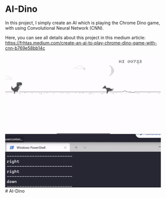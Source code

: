 # AI-Dino
In this project, I simply create an AI which is playing the Chrome Dino game, with using Convolutional Neural Network (CNN).

Here, you can see all details about this project in this medium article:
https://frhtas.medium.com/create-an-ai-to-play-chrome-dino-game-with-cnn-b769e58bb14c

![AI is playing the Chrome Dino game!](https://github.com/frhtas/AI-Dino/blob/master/output2.gif)
#   A I - D i n o 
 
 